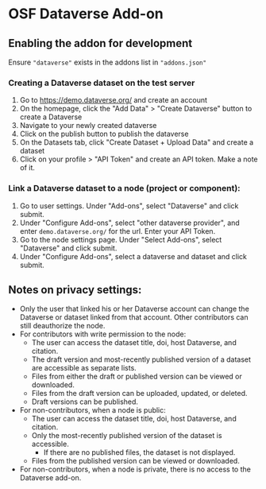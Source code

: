 # OSF Dataverse Add-on

## Enabling the addon for development

Ensure `"dataverse"` exists in the addons list in `"addons.json"`

### Creating a Dataverse dataset on the test server

1. Go to https://demo.dataverse.org/ and create an account
2. On the homepage, click the "Add Data" > "Create Dataverse" button to create a Dataverse
3. Navigate to your newly created dataverse
4. Click on the publish button to publish the dataverse
5. On the Datasets tab, click "Create Dataset + Upload Data" and create a dataset
6. Click on your profile > "API Token" and create an API token. Make a note of it.

### Link a Dataverse dataset to a node (project or component):

1. Go to user settings. Under "Add-ons", select "Dataverse" and click submit.
2. Under "Configure Add-ons", select "other dataverse provider", and enter `demo.dataverse.org/` for the url. Enter your API Token.
3. Go to the node settings page. Under "Select Add-ons", select "Dataverse" and click submit.
4. Under "Configure Add-ons", select a dataverse and dataset and click submit.

## Notes on privacy settings:
 - Only the user that linked his or her Dataverse account can change the Dataverse or dataset linked from that account. Other contributors can still deauthorize the node.
 - For contributors with write permission to the node:
    - The user can access the dataset title, doi, host Dataverse, and citation.
    - The draft version and most-recently published version of a dataset are accessible as separate lists.
    - Files from either the draft or published version can be viewed or downloaded.
    - Files from the draft version can be uploaded, updated, or deleted.
    - Draft versions can be published.
 - For non-contributors, when a node is public:
    - The user can access the dataset title, doi, host Dataverse, and citation.
    - Only the most-recently published version of the dataset is accessible.
        - If there are no published files, the dataset is not displayed.
    - Files from the published version can be viewed or downloaded.
 - For non-contributors, when a node is private, there is no access to the Dataverse add-on.
